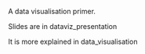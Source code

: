 A data visualisation primer.

Slides are in dataviz_presentation

It is more explained in data_visualisation
